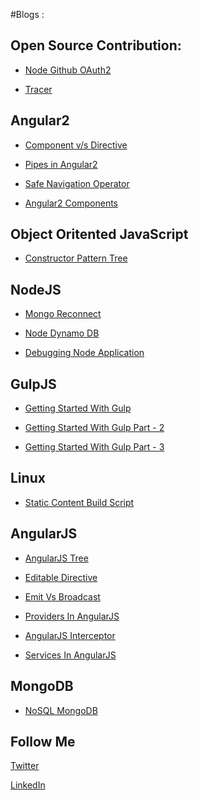 #Blogs :

Open Source Contribution:
-------------------------

* [Node Github OAuth2](https://www.npmjs.com/package/node-github-oauth2)

* [Tracer](https://github.com/baryon/tracer/graphs/contributors)


Angular2
---

* [Component v/s Directive](http://amitthakkar.github.io/Component-vs-Directive/)

* [Pipes in Angular2](http://amitthakkar.github.io/Pipes-In-Angular2)

* [Safe Navigation Operator](http://amitthakkar.github.io/Safe-Navigation-Operator)

* [Angular2 Components](http://amitthakkar.github.io/Angular2-Components)

Object Oritented JavaScript
---

* [Constructor Pattern Tree](http://amitthakkar.github.io/Constructor-Pattern)

NodeJS
---

* [Mongo Reconnect](http://amitthakkar.github.io/mongo-reconnect)

* [Node Dynamo DB](http://amitthakkar.github.io/NodeDynamoDBApp)

* [Debugging Node Application](http://amitthakkar.github.io/Debugging-NodeJS-Application)

GulpJS
---

* [Getting Started With Gulp](http://amitthakkar.github.io/Getting-Started-With-Gulp)

* [Getting Started With Gulp Part - 2](http://amitthakkar.github.io/Getting-Started-With-Gulp-Part-2)

* [Getting Started With Gulp Part - 3](http://amitthakkar.github.io/Getting-Started-With-Gulp-Part-3)


Linux
---

* [Static Content Build Script](http://amitthakkar.github.io/static-content-build-script)

AngularJS
---

* [AngularJS Tree](http://amitthakkar.github.io/AngularJS-Tree)

* [Editable Directive](http://amitthakkar.github.io/EditableDirective)

* [Emit Vs Broadcast](http://amitthakkar.github.io/emit-vs-broadcast)

* [Providers In AngularJS](http://amitthakkar.github.io/Providers-In-AngularJS)

* [AngularJS Interceptor](http://amitthakkar.github.io/AngularJS-Interceptor)

* [Services In AngularJS](http://amitthakkar.github.io/Service-In-AngularJS)

MongoDB
---

* [NoSQL MongoDB](http://amitthakkar.github.io/NoSQL-MongoDB)


Follow Me
---

[Twitter](https://twitter.com/amit_thakkar01)

[LinkedIn](https://in.linkedin.com/in/amitthakkar01)